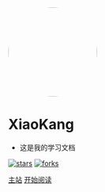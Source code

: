 <img width="180px" style="border-radius: 50%" bor src="https://gcore.jsdelivr.net/gh/ethanxiaok/image/image/carton4.jpg">

# XiaoKang

- 这是我的学习文档

[![stars](https://badgen.net/github/stars/Q-Angelo/Nodejs-Roadmap?icon=github&color=4ab8a1)](https://github.com/Q-Angelo/Nodejs-Roadmap) [![forks](https://badgen.net/github/forks/Q-Angelo/Nodejs-Roadmap?icon=github&color=4ab8a1)](https://github.com/Q-Angelo/Nodejs-Roadmap)

[主站](https://www.ethanxiao99.com)
[开始阅读](/nav/java.md)
